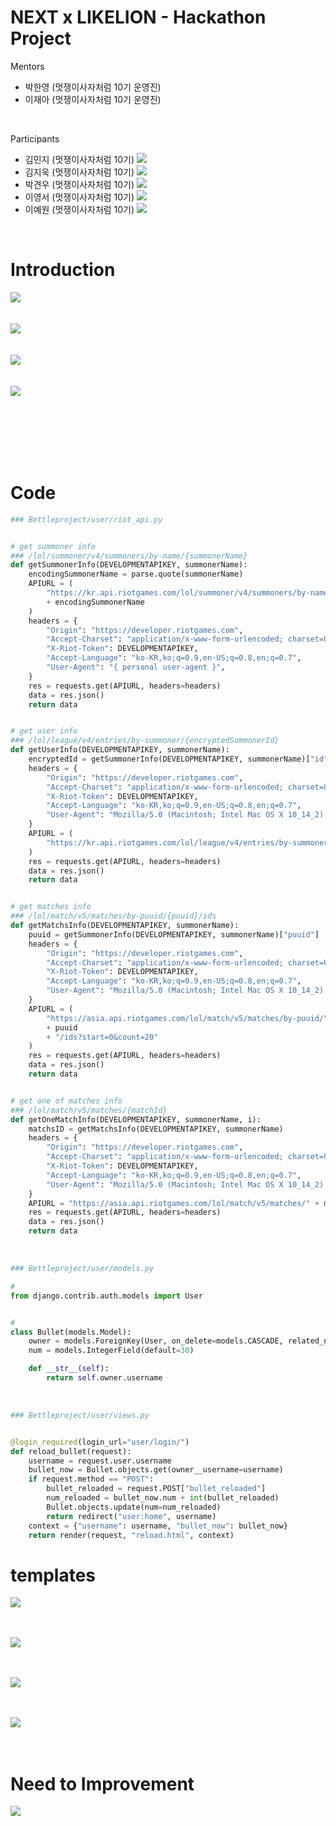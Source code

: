 # NEXT x LIKELION - Hackathon Project

Mentors
 * 박한영 (멋쟁이사자처럼 10기 운영진)
 * 이재아 (멋쟁이사자처럼 10기 운영진)

<br/>

Participants
 * 김민지 (멋쟁이사자처럼 10기) <a href="https://github.com/alswlalswl1013"><img src="https://img.shields.io/badge/GitHub-181717?style=flat-square&logo=GitHub&logoColor=white"/></a>
 * 김지욱 (멋쟁이사자처럼 10기) <a href="https://github.com/ziweek"><img src="https://img.shields.io/badge/GitHub-181717?style=flat-square&logo=GitHub&logoColor=white"/></a>
 * 박견우 (멋쟁이사자처럼 10기) <a href="https://github.com/Park747"><img src="https://img.shields.io/badge/GitHub-181717?style=flat-square&logo=GitHub&logoColor=white"/></a>
 * 이영서 (멋쟁이사자처럼 10기) <a href="https://github.com/monator16"><img src="https://img.shields.io/badge/GitHub-181717?style=flat-square&logo=GitHub&logoColor=white"/></a>
 * 이예원 (멋쟁이사자처럼 10기) <a href="https://github.com/onelee812"><img src="https://img.shields.io/badge/GitHub-181717?style=flat-square&logo=GitHub&logoColor=white"/></a>

<br/>

# Introduction

<img src='./src/header_en.png'><br/><br/><br/>
<img src='./src/header_templates_home2_en.png'><br/><br/><br/>
<img src='./src/header_templates_team2_en.png'><br/><br/><br/>
<img src='./src/header_templates_result2_en.png'><br/><br/><br/>

<!-- <div align='center'>
  <img src='./src/vertical_page_templates_home2_kr.png' width=32%>
  <span>&nbsp;</span>
  <img src='./src/vertical_page_templates_team_kr.png' width=32%>
  <span>&nbsp;</span>
  <img src='./src/vertical_page_templates_result_kr.png' width=32%>
</div> -->
  
<br/><br/><br/>

# Code

```python
### Bettleproject/user/riot_api.py


# get summoner info
### /lol/summoner/v4/summoners/by-name/{summonerName}
def getSummonerInfo(DEVELOPMENTAPIKEY, summonerName):
    encodingSummonerName = parse.quote(summonerName)
    APIURL = (
        "https://kr.api.riotgames.com/lol/summoner/v4/summoners/by-name/"
        + encodingSummonerName
    )
    headers = {
        "Origin": "https://developer.riotgames.com",
        "Accept-Charset": "application/x-www-form-urlencoded; charset=UTF-8",
        "X-Riot-Token": DEVELOPMENTAPIKEY,
        "Accept-Language": "ko-KR,ko;q=0.9,en-US;q=0.8,en;q=0.7",
        "User-Agent": "{ personal user-agent }",
    }
    res = requests.get(APIURL, headers=headers)
    data = res.json()
    return data


# get user info
### /lol/league/v4/entries/by-summoner/{encryptedSummonerId}
def getUserInfo(DEVELOPMENTAPIKEY, summonerName):
    encryptedId = getSummonerInfo(DEVELOPMENTAPIKEY, summonerName)["id"]
    headers = {
        "Origin": "https://developer.riotgames.com",
        "Accept-Charset": "application/x-www-form-urlencoded; charset=UTF-8",
        "X-Riot-Token": DEVELOPMENTAPIKEY,
        "Accept-Language": "ko-KR,ko;q=0.9,en-US;q=0.8,en;q=0.7",
        "User-Agent": "Mozilla/5.0 (Macintosh; Intel Mac OS X 10_14_2) AppleWebKit/537.36 (KHTML, like Gecko) Chrome/79.0.3945.117 Safari/537.36",
    }
    APIURL = (
        "https://kr.api.riotgames.com/lol/league/v4/entries/by-summoner/" + encryptedId
    )
    res = requests.get(APIURL, headers=headers)
    data = res.json()
    return data


# get matches info
### /lol/match/v5/matches/by-puuid/{puuid}/ids
def getMatchsInfo(DEVELOPMENTAPIKEY, summonerName):
    puuid = getSummonerInfo(DEVELOPMENTAPIKEY, summonerName)["puuid"]
    headers = {
        "Origin": "https://developer.riotgames.com",
        "Accept-Charset": "application/x-www-form-urlencoded; charset=UTF-8",
        "X-Riot-Token": DEVELOPMENTAPIKEY,
        "Accept-Language": "ko-KR,ko;q=0.9,en-US;q=0.8,en;q=0.7",
        "User-Agent": "Mozilla/5.0 (Macintosh; Intel Mac OS X 10_14_2) AppleWebKit/537.36 (KHTML, like Gecko) Chrome/79.0.3945.117 Safari/537.36",
    }
    APIURL = (
        "https://asia.api.riotgames.com/lol/match/v5/matches/by-puuid/"
        + puuid
        + "/ids?start=0&count=20"
    )
    res = requests.get(APIURL, headers=headers)
    data = res.json()
    return data


# get one of matches info
### /lol/match/v5/matches/{matchId}
def getOneMatchInfo(DEVELOPMENTAPIKEY, summonerName, i):
    matchsID = getMatchsInfo(DEVELOPMENTAPIKEY, summonerName)
    headers = {
        "Origin": "https://developer.riotgames.com",
        "Accept-Charset": "application/x-www-form-urlencoded; charset=UTF-8",
        "X-Riot-Token": DEVELOPMENTAPIKEY,
        "Accept-Language": "ko-KR,ko;q=0.9,en-US;q=0.8,en;q=0.7",
        "User-Agent": "Mozilla/5.0 (Macintosh; Intel Mac OS X 10_14_2) AppleWebKit/537.36 (KHTML, like Gecko) Chrome/79.0.3945.117 Safari/537.36",
    }
    APIURL = "https://asia.api.riotgames.com/lol/match/v5/matches/" + matchsID[i]
    res = requests.get(APIURL, headers=headers)
    data = res.json()
    return data

```

<br/>

```python
### Bettleproject/user/models.py

#
from django.contrib.auth.models import User


#
class Bullet(models.Model):
    owner = models.ForeignKey(User, on_delete=models.CASCADE, related_name="bullet")
    num = models.IntegerField(default=30)

    def __str__(self):
        return self.owner.username

```

<br>


```python
### Bettleproject/user/views.py


@login_required(login_url="user/login/")
def reload_bullet(request):
    username = request.user.username
    bullet_now = Bullet.objects.get(owner__username=username)
    if request.method == "POST":
        bullet_reloaded = request.POST["bullet_reloaded"]
        num_reloaded = bullet_now.num + int(bullet_reloaded)
        Bullet.objects.update(num=num_reloaded)
        return redirect("user:home", username)
    context = {"username": username, "bullet_now": bullet_now}
    return render(request, "reload.html", context)
```

# templates

<img src='./src/templates_login.png'><br/><br/><br/>

<img src='./src/templates_home.png'><br/><br/><br/>

<img src='./src/templates_team.png'><br/><br/><br/>

<img src='./src/templates_result.png'><br/><br/><br/>

# Need to Improvement

<img src='./src/templates_reload.png'><br/><br/><br/>

